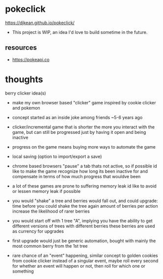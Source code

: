 # pokeclick

https://djkean.github.io/pokeclick/

- This project is WIP, an idea I'd love to build sometime in the future.

## resources

- https://pokeapi.co

# thoughts 

berry clicker idea(s)

- make my own browser based "clicker" game inspired by cookie clicker and pokemon

- concept started as an inside joke among friends ~5-6 years ago

- clicker/incremental game that is shorter the more you interact with the game, but can still be progressed just by having it open and being inactive

- progress on the game means buying more ways to automate the game

- local saving (option to import/export a save)

- chrome based browsers "pause" a tab thats not active,
so if possible id like to make the game recognize how long its been inactive for and compensate in terms of how much progress that wouldve been 

- a lot of these games are prone to suffering memory leak
id like to avoid or lessen memory leak if possible

- you would "shake" a tree and berries would fall out, and could upgrade:
time before you could shake the tree again
amount of berries per action
increase the likelihood of rarer berries

- you would start off with 1 tree "A", implying you have the ability to get different versions of trees with different berries
these berries are used as currency for upgrades

- first upgrade would just be generic automation, bought with mainly the most common berry from the 1st tree

- rare chance of an "event" happening, similar concept to golden cookies from cookie clicker
instead of a singular event, maybe roll every second for whether an event will happen or not, then roll for which one or something
